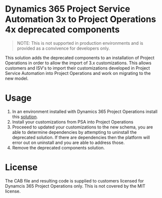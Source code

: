 # Dynamics 365 Project Service Automation 3x to Project Operations 4x deprecated components

> NOTE: This is not supported in production environments and is provided as a convivence for developers only.


This solution adds the deprecated components to an installation of Project Operations in order to allow the import of 3.x customizations. This allows customers and ISV's to import their customizations developed in Project Service Automation into Project Operations and work on migrating to the new model.

# Usage
1. In an environment installed with Dynamics 365 Project Operations install this [solution](https://github.com/microsoft/Dynamics365-Project-Operations-PowerApps/raw/main/3x-4x-deprecated-solution/msdyn_ProjectServiceDeprecatedComponents_managed.cab).
2. Install your customizations from PSA into Project Operations
3. Proceeed to updated your customizations to the new schema, you are able to determine dependencies by attempting to uninstall the deprecated solution. If there are dependencies then the platform will error out on uninstall and you are able to address those.
4. Remove the deprecated components solution.

# License
The CAB file and resulting code is supplied to customers licensed for Dynamcis 365 Project Operations only. This is not covered by the MIT license.

